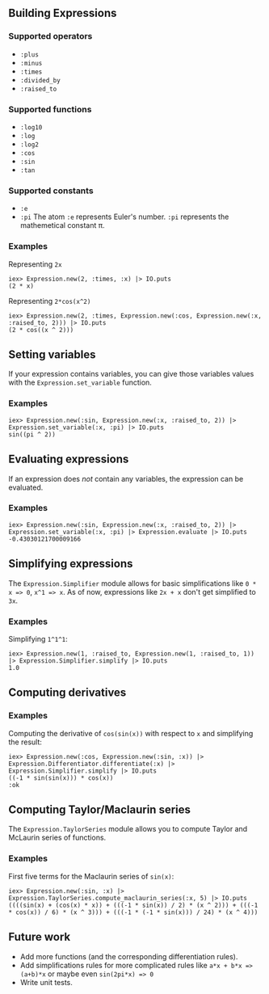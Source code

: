 ## Building Expressions

### Supported operators
- `:plus`
- `:minus`
- `:times`
- `:divided_by`
- `:raised_to`

### Supported functions
- `:log10`
- `:log`
- `:log2`
- `:cos`
- `:sin`
- `:tan`

### Supported constants
- `:e`
- `:pi`
The atom `:e` represents Euler's number. `:pi` represents the mathemetical constant π.

### Examples

Representing `2x`
```
iex> Expression.new(2, :times, :x) |> IO.puts
(2 * x)
```

Representing `2*cos(x^2)`
```
iex> Expression.new(2, :times, Expression.new(:cos, Expression.new(:x, :raised_to, 2))) |> IO.puts
(2 * cos((x ^ 2)))
```


## Setting variables
If your expression contains variables, you can give those variables values with the `Expression.set_variable` function.


### Examples
```
iex> Expression.new(:sin, Expression.new(:x, :raised_to, 2)) |> Expression.set_variable(:x, :pi) |> IO.puts
sin((pi ^ 2))
```

## Evaluating expressions
If an expression does *not* contain any variables, the expression can be evaluated.

### Examples
```
iex> Expression.new(:sin, Expression.new(:x, :raised_to, 2)) |> Expression.set_variable(:x, :pi) |> Expression.evaluate |> IO.puts
-0.43030121700009166
```

## Simplifying expressions
The `Expression.Simplifier` module allows for basic simplifications like `0 * x => 0`, `x^1 => x`. As of now, expressions like `2x + x` don't get simplified to `3x`.

### Examples
Simplifying `1^1^1`:
```
iex> Expression.new(1, :raised_to, Expression.new(1, :raised_to, 1)) |> Expression.Simplifier.simplify |> IO.puts
1.0
```
## Computing derivatives

### Examples
Computing the derivative of `cos(sin(x))` with respect to `x` and simplifying the result:

```
iex> Expression.new(:cos, Expression.new(:sin, :x)) |> Expression.Differentiator.differentiate(:x) |> Expression.Simplifier.simplify |> IO.puts
((-1 * sin(sin(x))) * cos(x))
:ok
```

## Computing Taylor/Maclaurin series
The `Expression.TaylorSeries` module allows you to compute Taylor and McLaurin series of functions.

### Examples
First five terms for the Maclaurin series of `sin(x)`:
```
iex> Expression.new(:sin, :x) |> Expression.TaylorSeries.compute_maclaurin_series(:x, 5) |> IO.puts
((((sin(x) + (cos(x) * x)) + (((-1 * sin(x)) / 2) * (x ^ 2))) + (((-1 * cos(x)) / 6) * (x ^ 3))) + (((-1 * (-1 * sin(x))) / 24) * (x ^ 4)))
```

## Future work
- Add more functions (and the corresponding differentiation rules).
- Add simplifications rules for more complicated rules like `a*x + b*x => (a+b)*x` or maybe even `sin(2pi*x) => 0`
- Write unit tests.
